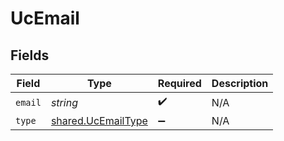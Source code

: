 # UcEmail


## Fields

| Field                                                    | Type                                                     | Required                                                 | Description                                              |
| -------------------------------------------------------- | -------------------------------------------------------- | -------------------------------------------------------- | -------------------------------------------------------- |
| `email`                                                  | *string*                                                 | :heavy_check_mark:                                       | N/A                                                      |
| `type`                                                   | [shared.UcEmailType](../../models/shared/ucemailtype.md) | :heavy_minus_sign:                                       | N/A                                                      |